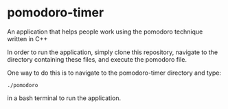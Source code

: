 # pomodoro-timer
An application that helps people work using the pomodoro technique written in C++

In order to run the application, simply clone this repository, navigate to the directory containing these files, and execute the pomodoro file.          

One way to do this is to navigate to the pomodoro-timer directory and type: 
```
./pomodoro
```
in a bash terminal to run the application. 
